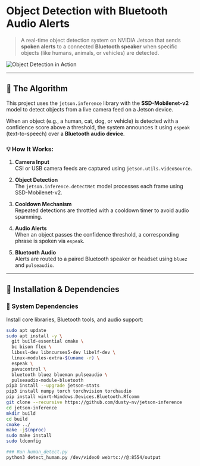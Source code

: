 # Object Detection with Bluetooth Audio Alerts

> A real-time object detection system on NVIDIA Jetson that sends **spoken alerts** to a connected **Bluetooth speaker** when specific objects (like humans, animals, or vehicles) are detected.

![Object Detection in Action](https://example.com/your-image-link.jpg)  
<!-- 🔄 Replace with your actual image or GIF link -->

---

## 🧠 The Algorithm

This project uses the `jetson.inference` library with the **SSD-Mobilenet-v2** model to detect objects from a live camera feed on a Jetson device.

When an object (e.g., a human, cat, dog, or vehicle) is detected with a confidence score above a threshold, the system announces it using `espeak` (text-to-speech) over a **Bluetooth audio device**.

### 💡 How It Works:
1. **Camera Input**  
   CSI or USB camera feeds are captured using `jetson.utils.videoSource`.

2. **Object Detection**  
   The `jetson.inference.detectNet` model processes each frame using SSD-Mobilenet-v2.

3. **Cooldown Mechanism**  
   Repeated detections are throttled with a cooldown timer to avoid audio spamming.

4. **Audio Alerts**  
   When an object passes the confidence threshold, a corresponding phrase is spoken via `espeak`.

5. **Bluetooth Audio**  
   Alerts are routed to a paired Bluetooth speaker or headset using `bluez` and `pulseaudio`.

---

## 🔧 Installation & Dependencies

### 🧱 System Dependencies
Install core libraries, Bluetooth tools, and audio support:

```bash
sudo apt update
sudo apt install -y \
  git build-essential cmake \
  bc bison flex \
  libssl-dev libncurses5-dev libelf-dev \
  linux-modules-extra-$(uname -r) \
  espeak \
  pavucontrol \
  bluetooth bluez blueman pulseaudio \
  pulseaudio-module-bluetooth
pip3 install --upgrade jetson-stats
pip3 install numpy torch torchvision torchaudio
pip install winrt-Windows.Devices.Bluetooth.Rfcomm
git clone --recursive https://github.com/dusty-nv/jetson-inference
cd jetson-inference
mkdir build
cd build
cmake ../
make -j$(nproc)
sudo make install
sudo ldconfig

### Run human_detect.py
python3 detect_human.py /dev/video0 webrtc://@:8554/output
